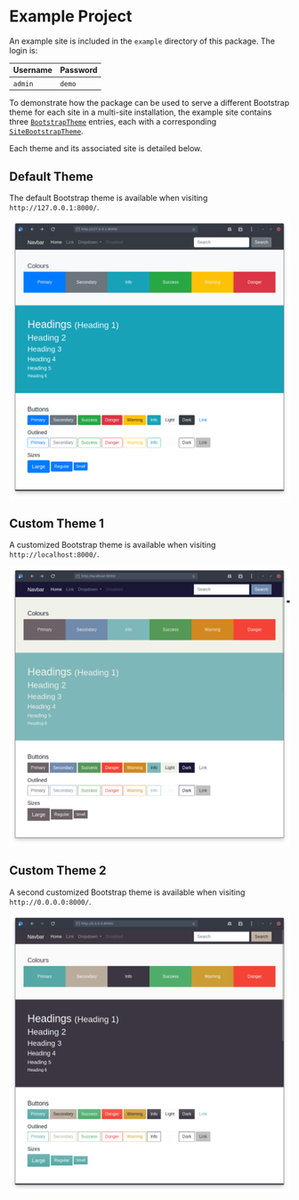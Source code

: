 # Example Project

An example site is included in the `example` directory of this package. The login is:

| Username | Password |
| -------- | -------- |
| `admin`  | `demo`   |

To demonstrate how the package can be used to serve a different Bootstrap theme for each site in a multi-site installation, the example site contains three [`BootstrapTheme`](models.md#bootstraptheme) entries, each with a corresponding [`SiteBootstrapTheme`](models.md#sitebootstraptheme).

Each theme and its associated site is detailed below.

## Default Theme

The default Bootstrap theme is available when visiting `http://127.0.0.1:8000/`.

![127.0.0.1](images/example-site-1.png)


## Custom Theme 1

A customized Bootstrap theme is available when visiting `http://localhost:8000/`.

![localhost](images/example-site-2.png)

## Custom Theme 2

A second customized Bootstrap theme is available when visiting `http://0.0.0.0:8000/`.

![0.0.0.0](images/example-site-3.png)
